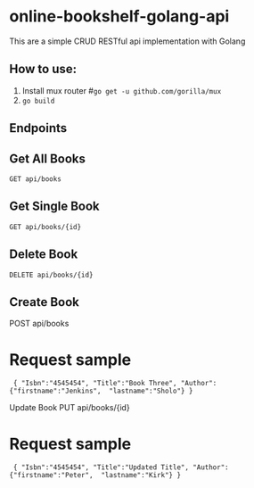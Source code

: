# online-bookshelf-golang-api
This are a simple CRUD RESTful api implementation with Golang


## How to use:
1. Install mux router
#`go get -u github.com/gorilla/mux`
2. `go build `

## Endpoints

## Get All Books
`GET api/books`

## Get Single Book
`GET api/books/{id}`

## Delete Book
`DELETE api/books/{id}`

## Create Book
POST api/books

# Request sample
`` {
   "Isbn":"4545454",
   "Title":"Book Three",
   "Author":{"firstname":"Jenkins",  "lastname":"Sholo"}
  }``

Update Book
PUT api/books/{id}

# Request sample
`` {
   "Isbn":"4545454",
   "Title":"Updated Title",
   "Author":{"firstname":"Peter",  "lastname":"Kirk"}
  }``

